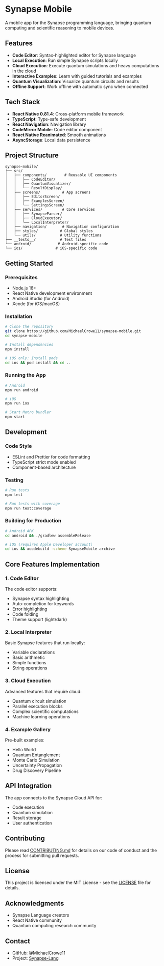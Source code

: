 # Synapse Mobile

A mobile app for the Synapse programming language, bringing quantum computing and scientific reasoning to mobile devices.

## Features

- **Code Editor**: Syntax-highlighted editor for Synapse language
- **Local Execution**: Run simple Synapse scripts locally
- **Cloud Execution**: Execute quantum simulations and heavy computations in the cloud
- **Interactive Examples**: Learn with guided tutorials and examples
- **Quantum Visualization**: Visualize quantum circuits and results
- **Offline Support**: Work offline with automatic sync when connected

## Tech Stack

- **React Native 0.81.4**: Cross-platform mobile framework
- **TypeScript**: Type-safe development
- **React Navigation**: Navigation library
- **CodeMirror Mobile**: Code editor component
- **React Native Reanimated**: Smooth animations
- **AsyncStorage**: Local data persistence

## Project Structure

```
synapse-mobile/
├── src/
│   ├── components/        # Reusable UI components
│   │   ├── CodeEditor/
│   │   ├── QuantumVisualizer/
│   │   └── ResultDisplay/
│   ├── screens/          # App screens
│   │   ├── EditorScreen/
│   │   ├── ExamplesScreen/
│   │   └── SettingsScreen/
│   ├── services/         # Core services
│   │   ├── SynapseParser/
│   │   ├── CloudExecutor/
│   │   └── LocalInterpreter/
│   ├── navigation/       # Navigation configuration
│   ├── styles/          # Global styles
│   └── utils/           # Utility functions
├── __tests__/           # Test files
└── android/            # Android-specific code
└── ios/               # iOS-specific code
```

## Getting Started

### Prerequisites

- Node.js 18+
- React Native development environment
- Android Studio (for Android)
- Xcode (for iOS/macOS)

### Installation

```bash
# Clone the repository
git clone https://github.com/MichaelCrowe11/synapse-mobile.git
cd synapse-mobile

# Install dependencies
npm install

# iOS only: Install pods
cd ios && pod install && cd ..
```

### Running the App

```bash
# Android
npm run android

# iOS
npm run ios

# Start Metro bundler
npm start
```

## Development

### Code Style

- ESLint and Prettier for code formatting
- TypeScript strict mode enabled
- Component-based architecture

### Testing

```bash
# Run tests
npm test

# Run tests with coverage
npm run test:coverage
```

### Building for Production

```bash
# Android APK
cd android && ./gradlew assembleRelease

# iOS (requires Apple Developer account)
cd ios && xcodebuild -scheme SynapseMobile archive
```

## Core Features Implementation

### 1. Code Editor

The code editor supports:
- Synapse syntax highlighting
- Auto-completion for keywords
- Error highlighting
- Code folding
- Theme support (light/dark)

### 2. Local Interpreter

Basic Synapse features that run locally:
- Variable declarations
- Basic arithmetic
- Simple functions
- String operations

### 3. Cloud Execution

Advanced features that require cloud:
- Quantum circuit simulation
- Parallel execution blocks
- Complex scientific computations
- Machine learning operations

### 4. Example Gallery

Pre-built examples:
- Hello World
- Quantum Entanglement
- Monte Carlo Simulation
- Uncertainty Propagation
- Drug Discovery Pipeline

## API Integration

The app connects to the Synapse Cloud API for:
- Code execution
- Quantum simulation
- Result storage
- User authentication

## Contributing

Please read [CONTRIBUTING.md](CONTRIBUTING.md) for details on our code of conduct and the process for submitting pull requests.

## License

This project is licensed under the MIT License - see the [LICENSE](LICENSE) file for details.

## Acknowledgments

- Synapse Language creators
- React Native community
- Quantum computing research community

## Contact

- GitHub: [@MichaelCrowe11](https://github.com/MichaelCrowe11)
- Project: [Synapse-Lang](https://github.com/MichaelCrowe11/synapse-lang)